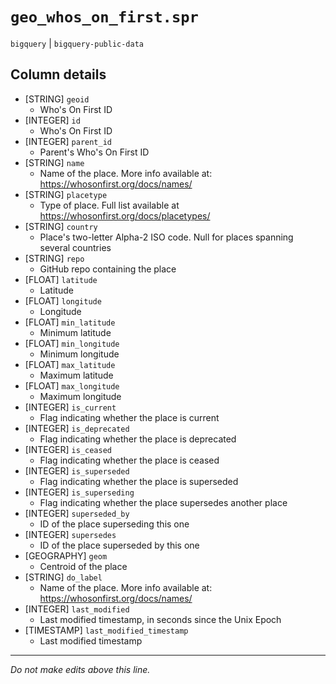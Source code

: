 # `geo_whos_on_first.spr`
`bigquery` | `bigquery-public-data`

## Column details
* [STRING]    `geoid`
  - Who's On First ID
* [INTEGER]   `id`
  - Who's On First ID
* [INTEGER]   `parent_id`
  - Parent's Who's On First ID
* [STRING]    `name`
  - Name of the place. More info available at: https://whosonfirst.org/docs/names/
* [STRING]    `placetype`
  - Type of place. Full list available at https://whosonfirst.org/docs/placetypes/
* [STRING]    `country`
  - Place's two-letter Alpha-2 ISO code. Null for places spanning several countries
* [STRING]    `repo`
  - GitHub repo containing the place
* [FLOAT]     `latitude`
  - Latitude
* [FLOAT]     `longitude`
  - Longitude
* [FLOAT]     `min_latitude`
  - Minimum latitude
* [FLOAT]     `min_longitude`
  - Minimum longitude
* [FLOAT]     `max_latitude`
  - Maximum latitude
* [FLOAT]     `max_longitude`
  - Maximum longitude
* [INTEGER]   `is_current`
  - Flag indicating whether the place is current
* [INTEGER]   `is_deprecated`
  - Flag indicating whether the place is deprecated
* [INTEGER]   `is_ceased`
  - Flag indicating whether the place is ceased
* [INTEGER]   `is_superseded`
  - Flag indicating whether the place is superseded
* [INTEGER]   `is_superseding`
  - Flag indicating whether the place supersedes another place
* [INTEGER]   `superseded_by`
  - ID of the place superseding this one
* [INTEGER]   `supersedes`
  - ID of the place superseded by this one
* [GEOGRAPHY] `geom`
  - Centroid of the place
* [STRING]    `do_label`
  - Name of the place. More info available at: https://whosonfirst.org/docs/names/
* [INTEGER]   `last_modified`
  - Last modified timestamp, in seconds since the Unix Epoch
* [TIMESTAMP] `last_modified_timestamp`
  - Last modified timestamp

-------------------------------------------------------------------------------
*Do not make edits above this line.*
